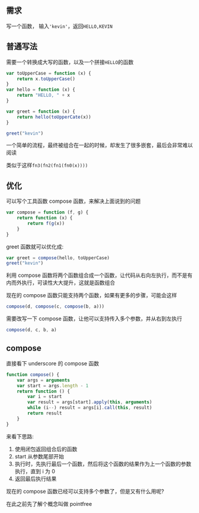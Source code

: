 ## 需求

写一个函数， 输入`'kevin'`，返回`HELLO,KEVIN`

## 普通写法

需要一个转换成大写的函数，以及一个拼接`HELLO`的函数

```js
var toUpperCase = function (x) {
	return x.toUpperCase()
}
var hello = function (x) {
	return "HELLO, " + x
}

var greet = function (x) {
	return hello(toUpperCate(x))
}

greet("kevin")
```

一个简单的流程，最终被组合在一起的时候，却发生了很多嵌套，最后会非常难以阅读

类似于这样`fn3(fn2(fn1(fn0(x))))`

## 优化

可以写个工具函数 compose 函数，来解决上面说到的问题

```js
var compose = function (f, g) {
	return function (x) {
		return f(g(x))
	}
}
```

greet 函数就可以优化成:

```js
var greet = compose(hello, toUpperCase)
greet("kevin")
```

利用 compose 函数将两个函数组合成一个函数，让代码从右向左执行，而不是有内而外执行，可读性大大提升，这就是函数组合

现在的 compose 函数只能支持两个函数，如果有更多的步骤，可能会这样

```js
compose(d, compose(c, compose(b, a)))
```

需要改写一下 compose 函数，让他可以支持传入多个参数，并从右到左执行

```js
compose(d, c, b, a)
```

## compose

直接看下 underscore 的 compose 函数

```js
function compose() {
	var args = arguments
	var start = args.length - 1
	return function () {
		var i = start
		var result = args[start].apply(this, arguments)
		while (i--) result = args[i].call(this, result)
		return result
	}
}
```

来看下思路:

1. 使用闭包返回组合后的函数
2. start 从参数尾部开始
3. 执行时，先执行最后一个函数，然后将这个函数的结果作为上一个函数的参数执行，直到 i 为 0
4. 返回最后执行结果

现在的 compose 函数已经可以支持多个参数了，但是又有什么用呢?

在此之前先了解个概念叫做 pointfree
